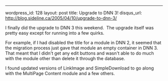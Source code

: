 --- 
wordpress_id: 128
layout: post
title: Upgrade to DNN 3!
disqus_url: http://blog.sideline.ca/2005/04/10/upgrade-to-dnn-3/

<p>I finally did the upgrade to DNN 3 this weekend.  The upgrade itself was pretty easy except for running into a few quirks.  </p>
<p>For example, if I had disabled the title for a module in DNN 2, it seemed that the migration process just gave that module an empty container in DNN 3.  That meant that I didn't get any edit buttons and wasn't able to do much with the module other than delete it through the database.</p>
<p>I found updated versions of LinkImage and SimpleDownload to go along with the MultiPage Content module and a few others.</p>
